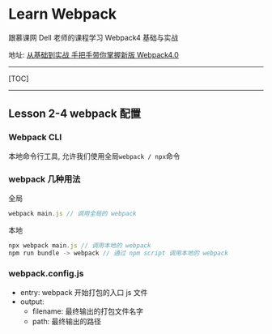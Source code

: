 # Learn Webpack

跟慕课网 Dell 老师的课程学习 Webpack4 基础与实战

地址: [从基础到实战 手把手带你掌握新版 Webpack4.0](https://coding.imooc.com/learn/list/316.html)

---

[TOC]

---

## Lesson 2-4 webpack 配置

### Webpack CLI

本地命令行工具, 允许我们使用全局`webpack / npx`命令

### webpack 几种用法

全局

```js
webpack main.js // 调用全局的 webpack
```

本地

```js
npx webpack main.js // 调用本地的 webpack
npm run bundle -> webpack // 通过 npm script 调用本地的 webpack
```

### webpack.config.js

- entry: webpack 开始打包的入口 js 文件
- output:
  - filename: 最终输出的打包文件名字
  - path: 最终输出的路径
